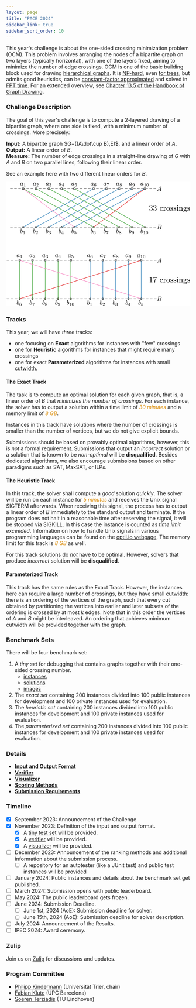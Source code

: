 ```yaml
---
layout: page
title: "PACE 2024"
sidebar_link: true
sidebar_sort_order: 10
---
```


This year's challenge is about the one-sided crossing minimization problem (OCM).
This problem involves arranging the nodes of a bipartite graph on two layers (typically horizontal), with one of the layers fixed, aiming to minimize the number of edge crossings.
OCM is one of the basic building block used for drawing [hierarchical graphs](https://doi.org/10.1109%2FTSMC.1981.4308636). It is [NP-hard](https://doi.org/10.1016/0304-3975(94)90179-1), even [for trees](https://arxiv.org/abs/2306.15339), but admits good heuristics, can be [constant-factor approximated](https://doi.org/10.1007/BF01187020) and solved in [FPT time](https://doi.org/10.1007/s00453-004-1093-2). 
For an extended overview, see [Chapter 13.5 of the Handbook of Graph Drawing](https://cs.brown.edu/people/rtamassi/gdhandbook/chapters/hierarchical.pdf).

### Challenge Description

The goal of this year's challenge is to compute a 2-layered drawing of a bipartite graph, where one side is fixed, with a minimum number of crossings. More precisely: 

**Input:** A bipartite graph $G=((A\dot\cup B),E)$, and a linear order of $A$. <br/>
**Output:** A linear order of $B$. <br/>
**Measure:** The number of edge crossings in a straight-line drawing of $G$ with $A$ and $B$ on two parallel lines, following their linear order.

See an example here with two different linear orders for $B$.

![Example](img/example.svg)

### Tracks

This year, we will have *three* tracks: 
- one focusing on **Exact** algorithms for instances with "few" crossings
- one for **Heuristic** algorithms for instances that might require many crossings
- one for exact **Parameterized** algorithms for instances with small [cutwidth](https://en.wikipedia.org/wiki/Cutwidth).


#### The Exact Track

The task is to compute an optimal solution for each given graph, that
is, a linear order of $B$ that *minimizes the number of crossings*. For each instance, the
solver has to output a solution within a time limit of <em
style="color:#db8a00">30 minutes</em> and a memory limit of <em
style="color:#db8a00">8 GB</em>.

Instances in this track have solutions where the number of crossings 
is smaller than the number of vertices, but we do not 
give explicit bounds.

Submissions should be based on provably optimal algorithms, however,
this is *not* a formal requirement. Submissions that output an
*incorrect* solution or a solution that is known to be *non-optimal*
will be **disqualified**. Besides dedicated algorithms, we also
encourage submissions based on other paradigms such as SAT, MaxSAT,
or ILPs.

#### The Heuristic Track

In this track, the solver shall compute a *good* solution
*quickly*. The solver will be run on each instance for <em
style="color:#db8a00">5 minutes</em> and receives the Unix signal
SIGTERM afterwards. When receiving this signal, the process has to
output a linear order of $B$ immediately to the standard
output and terminate. If the program does not halt in a reasonable
time after reserving the signal, it will be stopped via SIGKILL. In
this case the instance is counted as *time limit exceeded*. 
Information on how to handle Unix signals in various
programming languages can be found on the [optil.io webpage](https://www.optil.io/optilion/help/signals). 
The memory limit for this track is <em style="color:#db8a00">8 GB</em> as well.

For this track solutions do *not* have to be optimal. However, solvers
that produce *incorrect* solution will be **disqualified**.

#### Parameterized Track

This track has the same rules as the Exact Track. 
However, the instances here can require a large number of crossings,
but they have small [cutwidth](https://en.wikipedia.org/wiki/Cutwidth):
there is an ordering of the vertices of the graph, such that every cut obtained by 
partitioning the vertices into earlier and later subsets of the ordering is crossed 
by at most $k$ edges. Note that in this order the vertices of $A$ and $B$ might
be interleaved. An ordering that achieves minimum cutwidth will be provided
together with the graph.


### Benchmark Sets

There will be four benchmark set:

1. A *tiny set* for debugging that contains graphs together with their
   one-sided crossing number. 
   - [instances](./tiny_test_set.zip)
   - [solutions](./tiny_test_set-sol.zip)
   - [images](./tiny_test_set-overview.pdf)
2. The *exact set* containing 200 instances divided into 100
   public instances for development and 100 private instances used for
   evaluation.
3. The *heuristic set* containing 200 instances divided into 100
   public instances for development and 100 private instances used for evaluation.
4. The *parameterized set* containing 200 instances divided into 100
   public instances for development and 100 private instances used for
   evaluation.
   
### Details

- [**Input and Output Format**](./io)     
- [**Verifier**](./verifier)     
- [**Visualizer**](./visualizer)     
- [**Scoring Methods**](./scoring)     
- [**Submission Requirements**](submissions)

### Timeline

- [x] September 2023: Announcement of the Challenge
- [x] November 2023: Definition of the input and output format. 
  - [x] A [tiny test set](./tiny_test_set.zip) will be provided.
  - [x] A [verifier](./verifier) will be provided.
  - [x] A [visualizer](./visualizer) will be provided.
- [ ] December 2023: Announcement of the ranking methods and additional
  information about the submission process.
  - [ ] A repository for an autotester (like a JUnit test) and public
    test instances will be provided
- [ ] January 2024: Public instances and details about the benchmark set
  get published.
- [ ] March 2024: Submission opens with public leaderboard.
- [ ] May 2024: The public leaderboard gets frozen.
- [ ] June 2024: Submission Deadline.
	- [ ] June 1st, 2024 (AoE): Submission deadline for solver.
	- [ ] June 15th, 2024 (AoE): Submission deadline for solver description.
- [ ] July 2024: Announcement of the Results.
- [ ] IPEC 2024: Award ceremony.

### Zulip

Join us on [Zulip](https://pacechallenge.zulipchat.com/join/prysn4f3rn7grsxgmbx6vkfg/)
for discussions and updates.

### Program Committee

- [Philipp Kindermann](https://algo.uni-trier.de/~kindermann) (Universität Trier, chair)
- [Fabian Klute](https://fklute.com/) (UPC Barcelona)
- [Soeren Terziadis](https://www.ac.tuwien.ac.at/people/sterziadis/) (TU Eindhoven)
